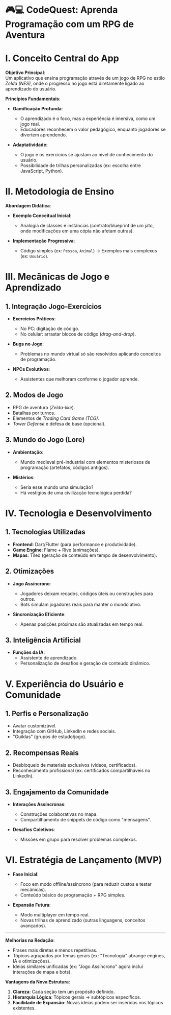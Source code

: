 # 🎮💻 CodeQuest: Aprenda Programação com um RPG de Aventura

# I. Conceito Central do App

**Objetivo Principal**:  
Um aplicativo que ensina programação através de um jogo de RPG no estilo *Zelda (NES)*, onde o progresso no jogo está diretamente ligado ao aprendizado do usuário.

**Princípios Fundamentais**:

- **Gamificação Profunda**:
  - O aprendizado é o foco, mas a experiência é imersiva, como um jogo real.
  - Educadores reconhecem o valor pedagógico, enquanto jogadores se divertem aprendendo.

- **Adaptatividade**:
  - O jogo e os exercícios se ajustam ao nível de conhecimento do usuário.
  - Possibilidade de trilhas personalizadas (ex: escolha entre JavaScript, Python).

# II. Metodologia de Ensino

**Abordagem Didática**:

- **Exemplo Conceitual Inicial**:
  - Analogia de classes e instâncias (contrato/blueprint de um jato, onde modificações em uma cópia não afetam outras).

- **Implementação Progressiva**:
  - Código simples (ex: `Pessoa`, `Animal`) → Exemplos mais complexos (ex: `Usuário`).

# III. Mecânicas de Jogo e Aprendizado

## 1. Integração Jogo-Exercícios

- **Exercícios Práticos**:
  - No PC: digitação de código.
  - No celular: arrastar blocos de código (*drag-and-drop*).
  
- **Bugs no Jogo**:
  - Problemas no mundo virtual só são resolvidos aplicando conceitos de programação.

- **NPCs Evolutivos**:
  - Assistentes que melhoram conforme o jogador aprende.

## 2. Modos de Jogo

- RPG de aventura (*Zelda-like*).
- Batalhas por turnos.
- Elementos de *Trading Card Game (TCG)*.
- *Tower Defense* e defesa de base (opcional).

## 3. Mundo do Jogo (Lore)

- **Ambientação**:
  - Mundo medieval pré-industrial com elementos misteriosos de programação (artefatos, códigos antigos).

- **Mistérios**:
  - Seria esse mundo uma simulação?
  - Há vestígios de uma civilização tecnológica perdida?

# IV. Tecnologia e Desenvolvimento

## 1. Tecnologias Utilizadas

- **Frontend**: Dart/Flutter (para performance e produtividade).
- **Game Engine**: Flame + Rive (animações).
- **Mapas**: Tiled (geração de conteúdo em tempo de desenvolvimento).

## 2. Otimizações

- **Jogo Assíncrono**:
  - Jogadores deixam recados, códigos úteis ou construções para outros.
  - Bots simulam jogadores reais para manter o mundo ativo.

- **Sincronização Eficiente**:
  - Apenas posições próximas são atualizadas em tempo real.

## 3. Inteligência Artificial

- **Funções da IA**:
  - Assistente de aprendizado.
  - Personalização de desafios e geração de conteúdo dinâmico.

# V. Experiência do Usuário e Comunidade

## 1. Perfis e Personalização

- Avatar customizável.
- Integração com GitHub, LinkedIn e redes sociais.
- "Guildas" (grupos de estudo/jogo).

## 2. Recompensas Reais

- Desbloqueio de materiais exclusivos (vídeos, certificados).
- Reconhecimento profissional (ex: certificados compartilháveis no LinkedIn).

## 3. Engajamento da Comunidade

- **Interações Assíncronas**:
  - Construções colaborativas no mapa.
  - Compartilhamento de snippets de código como "mensagens".

- **Desafios Coletivos**:
  - Missões em grupo para resolver problemas complexos.

# VI. Estratégia de Lançamento (MVP)

- **Fase Inicial**:
  - Foco em modo offline/assíncrono (para reduzir custos e testar mecânicas).
  - Conteúdo básico de programação + RPG simples.

- **Expansão Futura**:
  - Modo multiplayer em tempo real.
  - Novas trilhas de aprendizado (outras linguagens, conceitos avançados).

---

**Melhorias na Redação**:
- Frases mais diretas e menos repetitivas.
- Tópicos agrupados por temas gerais (ex: "Tecnologia" abrange engines, IA e otimizações).
- Ideias similares unificadas (ex: "Jogo Assíncrono" agora inclui interações de mapa e bots).

**Vantagens da Nova Estrutura**:
1. **Clareza**: Cada seção tem um propósito definido.
2. **Hierarquia Lógica**: Tópicos gerais → subtópicos específicos.
3. **Facilidade de Expansão**: Novas ideias podem ser inseridas nos tópicos existentes.
